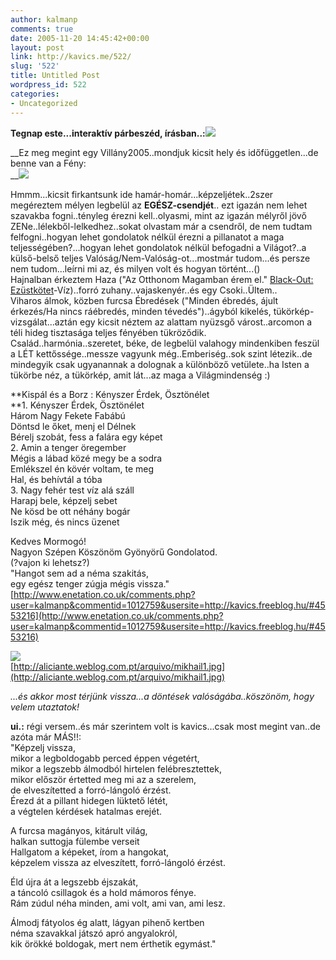 ```yaml
---
author: kalmanp
comments: true
date: 2005-11-20 14:45:42+00:00
layout: post
link: http://kavics.me/522/
slug: '522'
title: Untitled Post
wordpress_id: 522
categories:
- Uncategorized
---
```


**Tegnap este...interaktív párbeszéd, írásban..:**![](http://kavics.freeblog.hu/Files/hello_k.jpg)




__Ez meg megint egy Villány2005..mondjuk kicsit hely és időfüggetlen...de benne van a Fény:  
__![](http://kavics.freeblog.hu/Files/gyertyaa_k.JPG)




Hmmm...kicsit firkantsunk ide hamár-homár...képzeljétek..2szer megéreztem mélyen legbelül az **EGÉSZ-csendjét**.. ezt igazán nem lehet szavakba fogni..tényleg érezni kell..olyasmi, mint az igazán mélyről jövő ZENe..lélekből-lelkedhez..sokat olvastam már a csendről, de nem tudtam felfogni..hogyan lehet gondolatok nélkül érezni a pillanatot a maga teljességében?...hogyan lehet gondolatok nélkül befogadni a Világot?..a külső-belső teljes Valóság/Nem-Valóság-ot...mostmár tudom...és persze nem tudom...leírni mi az, és milyen volt és hogyan történt...()  
Hajnalban érkeztem Haza ("Az Otthonom Magamban érem el." [Black-Out: Ezüstkötet](http://www.blackout.hu/albumok/ezustkotet)-Víz)..forró zuhany..vajaskenyér..és egy Csoki..Ültem..  
Viharos álmok, közben furcsa Ébredések ("Minden ébredés, ájult érkezés/Ha nincs ráébredés, minden tévedés")..ágyból kikelés, tükörkép-vizsgálat...aztán egy kicsit néztem az alattam nyüzsgő várost..arcomon a téli hideg tisztasága teljes fényében tükröződik.  
Család..harmónia..szeretet, béke, de legbelül valahogy mindenkiben feszül a LÉT kettőssége..messze vagyunk még..Emberiség..sok szint létezik..de mindegyik csak ugyanannak a dolognak a különböző vetülete..ha Isten a tükörbe néz, a tükörkép, amit lát...az maga a Világmindenség :)




**Kispál és a Borz : Kényszer Érdek, Ösztönélet  
**1. Kényszer Érdek, Ösztönélet  
Három Nagy Fekete Fabábú  
Döntsd le őket, menj el Délnek  
Bérelj szobát, fess a falára egy képet  
2. Amin a tenger öregember  
Mégis a lábad közé megy be a sodra  
Emlékszel én kövér voltam, te meg  
Hal, és behívtál a tóba  
3. Nagy fehér test víz alá száll  
Harapj bele, képzelj sebet  
Ne kösd be ott néhány bogár  
Iszik még, és nincs üzenet




Kedves Mormogó!  
Nagyon Szépen Köszönöm Gyönyörű Gondolatod.  
(?vajon ki lehetsz?)  
"Hangot sem ad a néma szakitás,   
egy egész tenger zúgja mégis vissza."  
[http://www.enetation.co.uk/comments.php?user=kalmanp&commentid=1012759&usersite=http://kavics.freeblog.hu/#4553216](http://www.enetation.co.uk/comments.php?user=kalmanp&commentid=1012759&usersite=http://kavics.freeblog.hu/#4553216)  
  
![](http://kavics.freeblog.hu/Files/mikhail1.jpg)  
[http://aliciante.weblog.com.pt/arquivo/mikhail1.jpg](http://aliciante.weblog.com.pt/arquivo/mikhail1.jpg)




_...és akkor most térjünk vissza...a döntések valóságába..köszönöm, hogy velem utaztatok!_




**ui.:** régi versem..és már szerintem volt is kavics...csak most megint van..de azóta már MÁS!!:  
"Képzelj vissza,  
mikor a legboldogabb perced éppen végetért,  
mikor a legszebb álmodból hirtelen felébresztettek,  
mikor először értetted meg mi az a szerelem,  
de elveszítetted a forró-lángoló érzést.  
Érezd át a pillant hidegen lüktető létét,   
a végtelen kérdések hatalmas erejét.




A furcsa magányos, kitárult világ,  
halkan suttogja fülembe verseit  
Hallgatom a képeket, írom a hangokat,  
képzelem vissza az elveszített, forró-lángoló érzést.




Éld újra át a legszebb éjszakát,  
a táncoló csillagok és a hold mámoros fénye.  
Rám zúdul néha minden, ami volt, ami van, ami lesz.




Álmodj fátyolos ég alatt, lágyan pihenő kertben  
néma szavakkal játszó apró angyalokról,   
kik örökké boldogak, mert nem érthetik egymást."  




